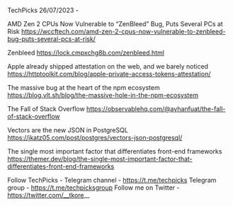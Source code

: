 TechPicks 26/07/2023 -

AMD Zen 2 CPUs Now Vulnerable to “ZenBleed” Bug, Puts Several PCs at Risk
https://wccftech.com/amd-zen-2-cpus-now-vulnerable-to-zenbleed-bug-puts-several-pcs-at-risk/

Zenbleed
https://lock.cmpxchg8b.com/zenbleed.html

Apple already shipped attestation on the web, and we barely noticed
https://httptoolkit.com/blog/apple-private-access-tokens-attestation/

The massive bug at the heart of the npm ecosystem
https://blog.vlt.sh/blog/the-massive-hole-in-the-npm-ecosystem

The Fall of Stack Overflow
https://observablehq.com/@ayhanfuat/the-fall-of-stack-overflow

Vectors are the new JSON in PostgreSQL
https://jkatz05.com/post/postgres/vectors-json-postgresql/

The single most impor­tant factor that dif­fer­enti­ates front-end frame­works
https://themer.dev/blog/the-single-most-important-factor-that-differentiates-front-end-frameworks

Follow TechPicks -
Telegram channel - https://t.me/techpicks
Telegram group - https://t.me/techpicksgroup
Follow me on Twitter - https://twitter.com/__tkore__
